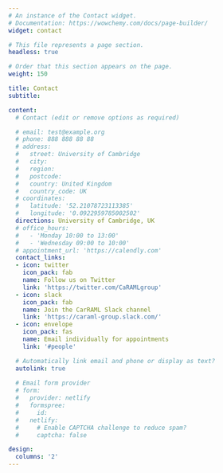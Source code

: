 ```yaml
---
# An instance of the Contact widget.
# Documentation: https://wowchemy.com/docs/page-builder/
widget: contact

# This file represents a page section.
headless: true

# Order that this section appears on the page.
weight: 150

title: Contact
subtitle:

content:
  # Contact (edit or remove options as required)

  # email: test@example.org
  # phone: 888 888 88 88
  # address:
  #   street: University of Cambridge
  #   city: 
  #   region: 
  #   postcode: 
  #   country: United Kingdom
  #   country_code: UK
  # coordinates:
  #   latitude: '52.21078723113385'
  #   longitude: '0.0922959785002502'
  directions: University of Cambridge, UK
  # office_hours:
  #   - 'Monday 10:00 to 13:00'
  #   - 'Wednesday 09:00 to 10:00'
  # appointment_url: 'https://calendly.com'
  contact_links:
  - icon: twitter
    icon_pack: fab
    name: Follow us on Twitter
    link: 'https://twitter.com/CaRAMLgroup'
  - icon: slack
    icon_pack: fab
    name: Join the CarRAML Slack channel
    link: 'https://caraml-group.slack.com/'
  - icon: envelope
    icon_pack: fas
    name: Email individually for appointments
    link: '#people'

  # Automatically link email and phone or display as text?
  autolink: true
  
  # Email form provider
  # form:
  #   provider: netlify
  #   formspree:
  #     id:
  #   netlify:
  #     # Enable CAPTCHA challenge to reduce spam?
  #     captcha: false

design:
  columns: '2'
---
```

